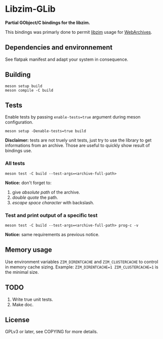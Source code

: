 # Libzim-GLib

**Partial GObject/C bindings for the libzim.**

This bindings was primarly done to permit [libzim] usage for [WebArchives].

## Dependencies and environnement

See flatpak manifest and adapt your system in consequence.

## Building

```
meson setup build
meson compile -C build
```

## Tests

Enable tests by passing `enable-tests=true` argument during meson configuration.

```
meson setup -Denable-tests=true build
```

**Disclaimer:** tests are not truely unit tests, just try to use the library to
get informations from an archive.
Those are useful to quickly show result of bindings use.

### All tests

```
meson test -C build --test-args=<archive-full-path>
```

**Notice:** don't forget to:
1. give *absolute path* of the archive.
2. *double quote* the path.
3. *escape space character* with backslash.


### Test and print output of a specific test

```
meson test -C build --test-args=<archive-full-path> prog-c -v
```

**Notice:** same requirements as previous notice.

## Memory usage

Use environment variables `ZIM_DIRENTCACHE` and `ZIM_CLUSTERCACHE` to control in
memory cache sizing.
Example: `ZIM_DIRENTCACHE=1 ZIM_CLUSTERCACHE=1` is the minimal size.

## TODO

1. Write true unit tests.
2. Make doc.

## License

GPLv3 or later, see COPYING for more details.

<!-- Links references -->

[libzim]: https://github.com/openzim/libzim
[WebArchives]: https://github.com/birros/web-archives
